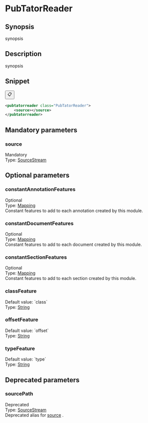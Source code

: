 <h1 class="module">PubTatorReader</h1>

## Synopsis

synopsis

## Description

synopsis

## Snippet



<button class="copy-code-button" title="Copy to clipboard" onclick="copy_code(this)">📋</button>
```xml
<pubtatorreader class="PubTatorReader">
    <source></source>
</pubtatorreader>
```

## Mandatory parameters

<h3 id="source" class="param">source</h3>

<div class="param-level param-level-mandatory">Mandatory
</div>
<div class="param-type">Type: <a href="../converter/fr.inra.maiage.bibliome.util.streams.SourceStream" class="converter">SourceStream</a>
</div>


## Optional parameters

<h3 id="constantAnnotationFeatures" class="param">constantAnnotationFeatures</h3>

<div class="param-level param-level-optional">Optional
</div>
<div class="param-type">Type: <a href="../converter/fr.inra.maiage.bibliome.alvisnlp.core.module.types.Mapping" class="converter">Mapping</a>
</div>
Constant features to add to each annotation created by this module.

<h3 id="constantDocumentFeatures" class="param">constantDocumentFeatures</h3>

<div class="param-level param-level-optional">Optional
</div>
<div class="param-type">Type: <a href="../converter/fr.inra.maiage.bibliome.alvisnlp.core.module.types.Mapping" class="converter">Mapping</a>
</div>
Constant features to add to each document created by this module.

<h3 id="constantSectionFeatures" class="param">constantSectionFeatures</h3>

<div class="param-level param-level-optional">Optional
</div>
<div class="param-type">Type: <a href="../converter/fr.inra.maiage.bibliome.alvisnlp.core.module.types.Mapping" class="converter">Mapping</a>
</div>
Constant features to add to each section created by this module.

<h3 id="classFeature" class="param">classFeature</h3>

<div class="param-level param-level-default-value">Default value: `class`
</div>
<div class="param-type">Type: <a href="../converter/java.lang.String" class="converter">String</a>
</div>


<h3 id="offsetFeature" class="param">offsetFeature</h3>

<div class="param-level param-level-default-value">Default value: `offset`
</div>
<div class="param-type">Type: <a href="../converter/java.lang.String" class="converter">String</a>
</div>


<h3 id="typeFeature" class="param">typeFeature</h3>

<div class="param-level param-level-default-value">Default value: `type`
</div>
<div class="param-type">Type: <a href="../converter/java.lang.String" class="converter">String</a>
</div>


## Deprecated parameters

<h3 id="sourcePath" class="param">sourcePath</h3>

<div class="param-level param-level-deprecated">Deprecated
</div>
<div class="param-type">Type: <a href="../converter/fr.inra.maiage.bibliome.util.streams.SourceStream" class="converter">SourceStream</a>
</div>
Deprecated alias for <a href="#source" class="param">source</a> .

